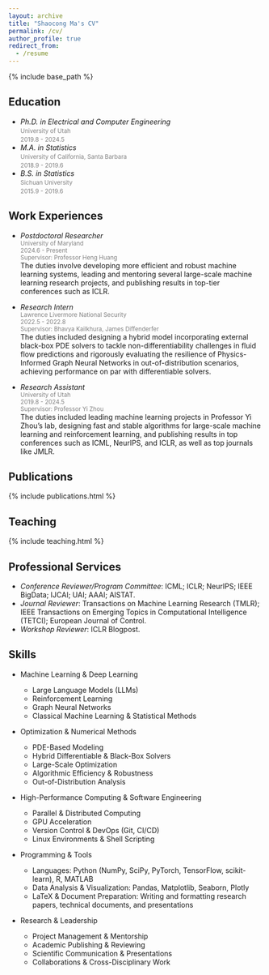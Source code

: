 ```yaml
---
layout: archive
title: "Shaocong Ma's CV"
permalink: /cv/
author_profile: true
redirect_from:
  - /resume
---
```


{% include base_path %}


Education
-----
* *Ph.D. in Electrical and Computer Engineering*
  <br><span style="font-size: smaller; color: grey;">University of Utah</span>
  <br><span style="font-size: smaller; color: grey;">2019.8 - 2024.5</span> 
* *M.A. in Statistics*
  <br><span style="font-size: smaller; color: grey;">University of California, Santa Barbara</span>
  <br><span style="font-size: smaller; color: grey;">2018.9 - 2019.6</span>  
* *B.S. in Statistics*
  <br><span style="font-size: smaller; color: grey;">Sichuan University</span>
  <br><span style="font-size: smaller; color: grey;">2015.9 - 2019.6</span> 

Work Experiences
-----
* *Postdoctoral Researcher*
  <br><span style="font-size: smaller; color: grey;">University of Maryland</span>
  <br><span style="font-size: smaller; color: grey;">2024.6 - Present</span>
  <br><span style="font-size: smaller; color: grey;">Supervisor: Professor Heng Huang</span><br>
  The duties involve developing more efficient and robust machine learning systems, leading and mentoring several large-scale machine learning research projects, and publishing results in top-tier conferences such as ICLR.

* *Research Intern*
  <br><span style="font-size: smaller; color: grey;">Lawrence Livermore National Security</span>
  <br><span style="font-size: smaller; color: grey;">2022.5 - 2022.8</span>
  <br><span style="font-size: smaller; color: grey;">Supervisor: Bhavya Kailkhura, James Diffenderfer</span><br>
  The duties included designing a hybrid model incorporating external black-box PDE solvers to tackle non-differentiability challenges in fluid flow predictions and rigorously evaluating the resilience of Physics-Informed Graph Neural Networks in out-of-distribution scenarios, achieving performance on par with differentiable solvers.

* *Research Assistant*
  <br><span style="font-size: smaller; color: grey;">University of Utah</span>
  <br><span style="font-size: smaller; color: grey;">2019.8 - 2024.5</span>
  <br><span style="font-size: smaller; color: grey;">Supervisor: Professor Yi Zhou</span><br>
  The duties included leading machine learning projects in Professor Yi Zhou’s lab, designing fast and stable algorithms for large-scale machine learning and reinforcement learning, and publishing results in top conferences such as ICML, NeurIPS, and ICLR, as well as top journals like JMLR.


Publications
----- 
{% include publications.html %}

 

Teaching 
----- 
{% include teaching.html %}

 
Professional Services
-----
- *Conference Reviewer/Program Committee*: ICML; ICLR; NeurIPS; IEEE BigData; IJCAI; UAI; AAAI; AISTAT.
- *Journal Reviewer*: Transactions on Machine Learning Research (TMLR); IEEE Transactions on Emerging Topics in Computational Intelligence (TETCI); European Journal of Control.
- *Workshop Reviewer*: ICLR Blogpost.
 
Skills
----- 
* Machine Learning & Deep Learning
  * Large Language Models (LLMs)
  * Reinforcement Learning
  * Graph Neural Networks
  * Classical Machine Learning & Statistical Methods

* Optimization & Numerical Methods
  * PDE-Based Modeling
  * Hybrid Differentiable & Black-Box Solvers
  * Large-Scale Optimization
  * Algorithmic Efficiency & Robustness
  * Out-of-Distribution Analysis

* High-Performance Computing & Software Engineering
  * Parallel & Distributed Computing
  * GPU Acceleration
  * Version Control & DevOps (Git, CI/CD)
  * Linux Environments & Shell Scripting

* Programming & Tools
  * Languages: Python (NumPy, SciPy, PyTorch, TensorFlow, scikit-learn), R, MATLAB  
  * Data Analysis & Visualization: Pandas, Matplotlib, Seaborn, Plotly  
  * LaTeX & Document Preparation: Writing and formatting research papers, technical documents, and presentations

* Research & Leadership
  * Project Management & Mentorship
  * Academic Publishing & Reviewing
  * Scientific Communication & Presentations
  * Collaborations & Cross-Disciplinary Work
